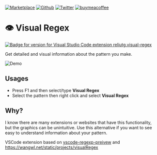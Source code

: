 [![Marketplace](https://img.shields.io/visual-studio-marketplace/i/reliutg.visual-regex)](https://marketplace.visualstudio.com/items?itemName=reliutg.visual-regex)
[![Github](https://img.shields.io/github/stars/eliutdev/visual-regex?style=social)](https://github.com/eliutdev/visual-regex)
[![Twitter](https://img.shields.io/twitter/follow/eliutgon?style=social)](https://twitter.com/eliutdev)
[![buymeacoffee](https://img.shields.io/badge/buymeacoffee-%24-yellow)](https://www.buymeacoffee.com/eliut505)

# 👁️ Visual Regex

[![Badge for version for Visual Studio Code extension reliutg.visual-regex](https://vsmarketplacebadge.apphb.com/version/reliutg.visual-regex.svg)](https://marketplace.visualstudio.com/items?itemName=reliutg.visual-regex)


Get detailed and visual information about the pattern you make.

![Demo](https://user-images.githubusercontent.com/63687573/135662437-dc43781b-60c9-4e28-bb8f-f0f6ba515516.gif)

## Usages
- Press F1 and then select/type **Visual Regex**
- Select the pattern then right click and select **Visual Regex**


## Why?
I know there are many extensions or websites that have this functionality, but the graphics can be unintuitive. Use this alternative if you want to see easy to understand information about your pattern.

VSCode extension based on [vscode-regexp-preivew](https://marketplace.visualstudio.com/items?itemName=le0zh.vscode-regexp-preivew) and https://wangwl.net/static/projects/visualRegex

